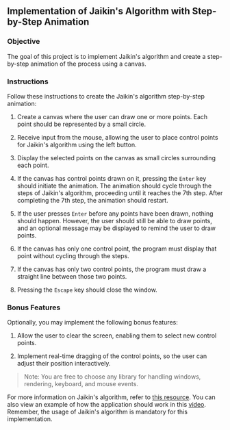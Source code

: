 ## Implementation of Jaikin's Algorithm with Step-by-Step Animation

### Objective

The goal of this project is to implement Jaikin's algorithm and create a step-by-step animation of the process using a canvas.

### Instructions

Follow these instructions to create the Jaikin's algorithm step-by-step animation:

1. Create a canvas where the user can draw one or more points. Each point should be represented by a small circle.

2. Receive input from the mouse, allowing the user to place control points for Jaikin's algorithm using the left button.

3. Display the selected points on the canvas as small circles surrounding each point.

4. If the canvas has control points drawn on it, pressing the `Enter` key should initiate the animation. The animation should cycle through the steps of Jaikin's algorithm, proceeding until it reaches the 7th step. After completing the 7th step, the animation should restart.

5. If the user presses `Enter` before any points have been drawn, nothing should happen. However, the user should still be able to draw points, and an optional message may be displayed to remind the user to draw points.

6. If the canvas has only one control point, the program must display that point without cycling through the steps.

7. If the canvas has only two control points, the program must draw a straight line between those two points.

8. Pressing the `Escape` key should close the window.

### Bonus Features

Optionally, you may implement the following bonus features:

1. Allow the user to clear the screen, enabling them to select new control points.

2. Implement real-time dragging of the control points, so the user can adjust their position interactively.

> Note: You are free to choose any library for handling windows, rendering, keyboard, and mouse events.

For more information on Jaikin's algorithm, refer to [this resource](http://graphics.cs.ucdavis.edu/education/CAGDNotes/Jaikins-Algorithm/Jaikins-Algorithm.html). You can also view an example of how the application should work in this [video](https://youtu.be/PbB2eKnA2QI). Remember, the usage of Jaikin's algorithm is mandatory for this implementation.